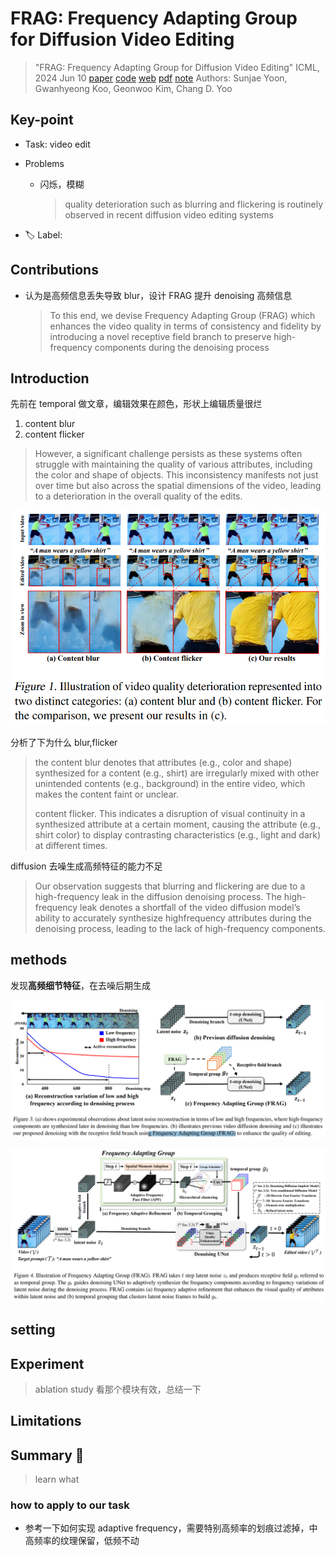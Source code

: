 # FRAG: Frequency Adapting Group for Diffusion Video Editing

> "FRAG: Frequency Adapting Group for Diffusion Video Editing" ICML, 2024 Jun 10
> [paper](http://arxiv.org/abs/2406.06044v1) [code](https://github.com/dbstjswo505/FRAG) [web](https://dbstjswo505.github.io/FRAG-page/) [pdf](./2024_06_Arxiv_FRAG--Frequency-Adapting-Group-for-Diffusion-Video-Editing.pdf) [note](./2024_06_Arxiv_FRAG--Frequency-Adapting-Group-for-Diffusion-Video-Editing_Note.md)
> Authors: Sunjae Yoon, Gwanhyeong Koo, Geonwoo Kim, Chang D. Yoo

## Key-point

- Task: video edit

- Problems

  - 闪烁，模糊

    > quality deterioration such as blurring and flickering is routinely observed in recent diffusion video editing systems

- :label: Label:

## Contributions

- 认为是高频信息丢失导致 blur，设计 FRAG 提升 denoising 高频信息

  > To this end, we devise Frequency Adapting Group (FRAG) which enhances the video quality in terms of consistency and fidelity by introducing a novel receptive field branch to preserve high-frequency components during the denoising process



## Introduction

先前在 temporal 做文章，编辑效果在颜色，形状上编辑质量很烂

1. content blur
2. content flicker

> However, a significant challenge persists as these systems often struggle with maintaining the quality of various attributes, including the color and shape of objects. This inconsistency manifests not just over time but also across the spatial dimensions of the video, leading to a deterioration in the overall quality of the edits.

![fig1](docs/2024_06_Arxiv_FRAG--Frequency-Adapting-Group-for-Diffusion-Video-Editing_Note/fig1.png)

分析了下为什么 blur,flicker

>  the content blur denotes that attributes (e.g., color and shape) synthesized for a content (e.g., shirt) are irregularly mixed with other unintended contents (e.g., background) in the entire video, which makes the content faint or unclear.
>
> content flicker. This indicates a disruption of visual continuity in a synthesized attribute at a certain moment, causing the attribute (e.g., shirt color) to display contrasting characteristics (e.g., light and dark) at different times.

diffusion 去噪生成高频特征的能力不足

> Our observation suggests that blurring and flickering are due to a high-frequency leak in the diffusion denoising process. The high-frequency leak denotes a shortfall of the video diffusion model’s ability to accurately synthesize highfrequency attributes during the denoising process, leading to the lack of high-frequency components. 



## methods

发现**高频细节特征**，在去噪后期生成

![fig3](docs/2024_06_Arxiv_FRAG--Frequency-Adapting-Group-for-Diffusion-Video-Editing_Note/fig3.png)





![fig4](docs/2024_06_Arxiv_FRAG--Frequency-Adapting-Group-for-Diffusion-Video-Editing_Note/fig4.png)





## setting

## Experiment

> ablation study 看那个模块有效，总结一下

## Limitations

## Summary :star2:

> learn what

### how to apply to our task

- 参考一下如何实现 adaptive frequency，需要特别高频率的划痕过滤掉，中高频率的纹理保留，低频不动

